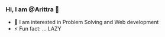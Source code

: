 ### Hi, I am @Arittra 👋

- 🔭 I am interested in Problem Solving and Web development 
- ⚡ Fun fact: ... LAZY

